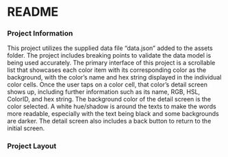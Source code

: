 # README
### Project Information
This project utilizes the supplied data file “data.json” added to the assets folder. The project includes breaking points to validate the data model is being used accurately. The primary interface of this project is a scrollable list that showcases each color item with its corresponding color as the background, with the color’s name and hex string displayed in the individual color cells. Once the user taps on a color cell, that color’s detail screen shows up, including further information such as its name, RGB, HSL, ColorID, and hex string. The background color of the detail screen is the color selected. A white hue/shadow is around the texts to make the words more readable, especially with the text being black and some backgrounds are darker. The detail screen also includes a back button to return to the initial screen.
### Project Layout
